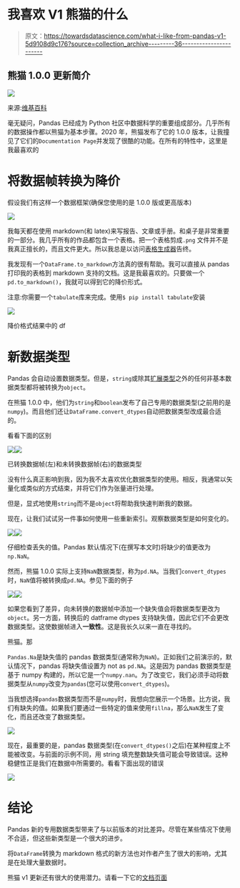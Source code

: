 # 我喜欢 V1 熊猫的什么

> 原文：<https://towardsdatascience.com/what-i-like-from-pandas-v1-5d9108d9c176?source=collection_archive---------36----------------------->

## 熊猫 1.0.0 更新简介

![](img/f10fcc419ab742ba5d9b24040251f8f2.png)

来源:[维基百科](https://en.wikipedia.org/wiki/Pandas_(software))

毫无疑问，Pandas 已经成为 Python 社区中数据科学的重要组成部分。几乎所有的数据操作都以熊猫为基本步骤。2020 年，熊猫发布了它的 1.0.0 版本，让我撞见了它们的`Documentation Page`并发现了很酷的功能。在所有的特性中，这里是我最喜欢的

# 将数据帧转换为降价

假设我们有这样一个数据框架(确保您使用的是 1.0.0 版或更高版本)

![](img/504f210232b39c3bbe015e5217fec0ed.png)

我每天都在使用 markdown(和 latex)来写报告、文章或手册。和桌子是非常重要的一部分。我几乎所有的作品都包含一个表格。把一个表格剪成`.png` 文件并不是我真正擅长的，而且文件更大。所以我总是以访问[表格生成器](https://www.tablesgenerator.com/markdown_tables)告终。

我发现有一个`DataFrame.to_markdown`方法真的很有帮助。我可以直接从 pandas 打印我的表格到 markdown 支持的文档。这是我最喜欢的。只要做一个`pd.to_markdown()`，我就可以得到它的降价形式。

注意:你需要一个`tabulate`库来完成。使用`$ pip install tabulate`安装

![](img/79c69b70217b22db5ce0d73d36c3ba79.png)

降价格式结果中的 df

# 新数据类型

Pandas 会自动设置数据类型。但是，`string`或除其[扩展类型](https://stackoverflow.com/questions/29245848/what-are-all-the-dtypes-that-pandas-recognizes)之外的任何非基本数据类型都将被转换为`object`。

在熊猫 1.0.0 中，他们为`string`和`boolean`发布了自己专用的数据类型(之前用的是`numpy`)。而且他们还让`DataFrame.convert_dtypes`自动把数据类型改成最合适的。

看看下面的区别

![](img/6e0ba20f83f3283723f0172f2994ea75.png)![](img/b1fb1efe3e5f52006a235f637064d04d.png)

已转换数据帧(左)和未转换数据帧(右)的数据类型

没有什么真正影响到我，因为我不太喜欢优化数据类型的使用。相反，我通常以矢量化或类似的方式结束，并将它们作为张量进行处理。

但是，显式地使用`string`而不是`object`将帮助我快速判断我的数据。

现在，让我们试试另一件事如何使用一些重新索引。观察数据类型是如何变化的。

![](img/48c697a8ffb85775d51ba48775dc4085.png)![](img/b6637b49d3584c238f3cff9800963934.png)

仔细检查丢失的值。Pandas 默认情况下(在撰写本文时)将缺少的值更改为`np.NaN`。

然而，熊猫 1.0.0 实际上支持`NaN`数据类型，称为`pd.NA`。当我们`convert_dtypes`时，`NaN`值将被转换成`pd.NA`。参见下面的例子

![](img/887a831c59205b6eaa8b3cfe29f5724f.png)![](img/a09e365c209bb88d93151a64a152878f.png)

如果您看到了差异，向未转换的数据帧中添加一个缺失值会将数据类型更改为`object`。另一方面，转换后的 datframe dtypes 支持缺失值，因此它们不会更改数据类型。这使数据帧进入**一致性**。这是我长久以来一直在寻找的。

熊猫。那

`Pandas.Na`是缺失值的 pandas 数据类型(通常称为`NaN`)。正如我们之前演示的，默认情况下，pandas 将缺失值设置为 not as `pd.NA`。这是因为 pandas 数据类型是基于 numpy 构建的，所以它是一个`numpy.nan`。为了改变它，我们必须手动将数据类型从`numpy`改变为`pandas`(您可以使用`convert_dtypes`)。

当我想选择`pandas`数据类型而不是`numpy`时，我想向您展示一个场景。比方说，我们有缺失的值。如果我们要通过一些特定的值来使用`fillna`，那么`NaN`发生了变化，而且还改变了数据类型。

![](img/d22d417ea975d2c92fe68399b0711bff.png)

现在，最重要的是，pandas 数据类型(在`convert_dtypes()`之后)在某种程度上不能被改变。与前面的示例不同，用 string 填充整数缺失值可能会导致错误。这种稳健性正是我们在数据中所需要的。看看下面出现的错误

![](img/d55c97646c444742fefa85426cd5d603.png)

# 结论

Pandas 新的专用数据类型带来了与以前版本的对比差异。尽管在某些情况下使用不合适，但这些新类型是一个很大的进步。

将`DataFrame`转换为 markdown 格式的新方法也对作者产生了很大的影响，尤其是在处理大量数据时。

熊猫 v1 更新还有很大的使用潜力。请看一下它的[文档页面](https://pandas.pydata.org/docs/whatsnew/v1.0.0.html)